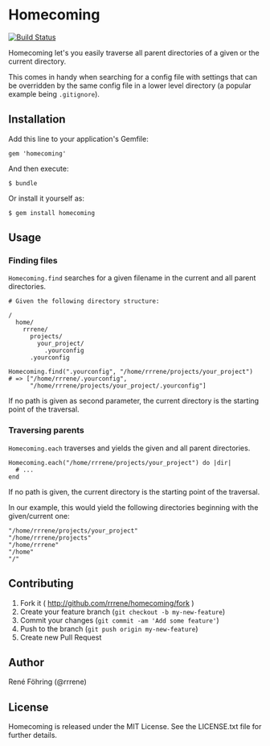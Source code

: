 # Homecoming

[![Build Status](https://travis-ci.org/rrrene/homecoming.png?branch=master)](https://travis-ci.org/rrrene/homecoming)

Homecoming let's you easily traverse all parent directories of a given or
the current directory.

This comes in handy when searching for a config file
with settings that can be overridden by the same config file in a lower level
directory (a popular example being `.gitignore`).


## Installation

Add this line to your application's Gemfile:

    gem 'homecoming'

And then execute:

    $ bundle

Or install it yourself as:

    $ gem install homecoming


## Usage

### Finding files

`Homecoming.find` searches for a given filename in the current and all parent
directories.

    # Given the following directory structure:

    /
      home/
        rrrene/
          projects/
            your_project/
              .yourconfig
          .yourconfig

    Homecoming.find(".yourconfig", "/home/rrrene/projects/your_project")
    # => ["/home/rrrene/.yourconfig",
          "/home/rrrene/projects/your_project/.yourconfig"]

If no path is given as second parameter, the current directory is the
starting point of the traversal.

### Traversing parents

`Homecoming.each` traverses and yields the given and all parent
directories.

    Homecoming.each("/home/rrrene/projects/your_project") do |dir|
      # ...
    end

If no path is given, the current directory is the starting point of the
traversal.

In our example, this would yield the following directories beginning with the
given/current one:

    "/home/rrrene/projects/your_project"
    "/home/rrrene/projects"
    "/home/rrrene"
    "/home"
    "/"


## Contributing

1. Fork it ( http://github.com/rrrene/homecoming/fork )
2. Create your feature branch (`git checkout -b my-new-feature`)
3. Commit your changes (`git commit -am 'Add some feature'`)
4. Push to the branch (`git push origin my-new-feature`)
5. Create new Pull Request


## Author

René Föhring (@rrrene)


## License

Homecoming is released under the MIT License. See the LICENSE.txt file for further
details.
